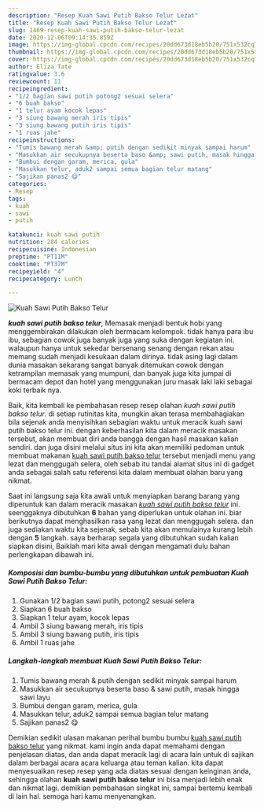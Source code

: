 ```yaml
---
description: "Resep Kuah Sawi Putih Bakso Telur Lezat"
title: "Resep Kuah Sawi Putih Bakso Telur Lezat"
slug: 1469-resep-kuah-sawi-putih-bakso-telur-lezat
date: 2020-12-06T09:14:35.859Z
image: https://img-global.cpcdn.com/recipes/20dd673d18eb5b20/751x532cq70/kuah-sawi-putih-bakso-telur-foto-resep-utama.jpg
thumbnail: https://img-global.cpcdn.com/recipes/20dd673d18eb5b20/751x532cq70/kuah-sawi-putih-bakso-telur-foto-resep-utama.jpg
cover: https://img-global.cpcdn.com/recipes/20dd673d18eb5b20/751x532cq70/kuah-sawi-putih-bakso-telur-foto-resep-utama.jpg
author: Eliza Tate
ratingvalue: 3.6
reviewcount: 11
recipeingredient:
- "1/2 bagian sawi putih potong2 sesuai selera"
- "6 buah bakso"
- "1 telur ayam kocok lepas"
- "3 siung bawang merah iris tipis"
- "3 siung bawang putih iris tipis"
- "1 ruas jahe"
recipeinstructions:
- "Tumis bawang merah &amp; putih dengan sedikit minyak sampai harum"
- "Masukkan air secukupnya beserta baso &amp; sawi putih, masak hingga sawi layu"
- "Bumbui dengan garam, merica, gula"
- "Masukkan telur, aduk2 sampai semua bagian telur matang"
- "Sajikan panas2 😋"
categories:
- Resep
tags:
- kuah
- sawi
- putih

katakunci: kuah sawi putih 
nutrition: 284 calories
recipecuisine: Indonesian
preptime: "PT11M"
cooktime: "PT37M"
recipeyield: "4"
recipecategory: Lunch

---
```



![Kuah Sawi Putih Bakso Telur](https://img-global.cpcdn.com/recipes/20dd673d18eb5b20/751x532cq70/kuah-sawi-putih-bakso-telur-foto-resep-utama.jpg)

<b><i>kuah sawi putih bakso telur</i></b>, Memasak menjadi bentuk hobi yang menggembirakan dilakukan oleh bermacam kelompok. tidak hanya para ibu ibu, sebagian cowok juga banyak juga yang suka dengan kegiatan ini. walaupun hanya untuk sekedar bersenang senang dengan rekan atau memang sudah menjadi kesukaan dalam dirinya. tidak asing lagi dalam dunia masakan sekarang sangat banyak ditemukan cowok dengan ketrampilan memasak yang mumpuni, dan banyak juga kita jumpai di bermacam depot dan hotel yang menggunakan juru masak laki laki sebagai koki terbaik nya.

Baik, kita kembali ke pembahasan resep resep olahan <i>kuah sawi putih bakso telur</i>. di setiap rutinitas kita, mungkin akan terasa membahagiakan bila sejenak anda menyisihkan sebagian waktu untuk meracik kuah sawi putih bakso telur ini. dengan keberhasilan kita dalam meracik masakan tersebut, akan membuat diri anda bangga dengan hasil masakan kalian sendiri. dan juga disini melalui situs ini kita akan memiliki pedoman untuk membuat makanan <u>kuah sawi putih bakso telur</u> tersebut menjadi menu yang lezat dan menggugah selera, oleh sebab itu tandai alamat situs ini di gadget anda sebagai salah satu referensi kita dalam membuat olahan baru yang nikmat.




Saat ini langsung saja kita awali untuk menyiapkan barang barang yang diperuntuk kan dalam meracik masakan <u><i>kuah sawi putih bakso telur</i></u> ini. seenggaknya dibutuhkan <b>6</b> bahan yang diperlukan untuk olahan ini. biar berikutnya dapat menghasilkan rasa yang lezat dan menggugah selera. dan juga sediakan waktu kita sejenak, sebab kita akan memulainya kurang lebih dengan <b>5</b> langkah. saya berharap segala yang dibutuhkan sudah kalian siapkan disini, Baiklah mari kita awali dengan mengamati dulu bahan perlengkapan dibawah ini.

<!--inarticleads1-->

##### Komposisi dan bumbu-bumbu yang dibutuhkan untuk pembuatan Kuah Sawi Putih Bakso Telur:

1. Gunakan 1/2 bagian sawi putih, potong2 sesuai selera
1. Siapkan 6 buah bakso
1. Siapkan 1 telur ayam, kocok lepas
1. Ambil 3 siung bawang merah, iris tipis
1. Ambil 3 siung bawang putih, iris tipis
1. Ambil 1 ruas jahe




<!--inarticleads2-->

##### Langkah-langkah membuat Kuah Sawi Putih Bakso Telur:

1. Tumis bawang merah &amp; putih dengan sedikit minyak sampai harum
1. Masukkan air secukupnya beserta baso &amp; sawi putih, masak hingga sawi layu
1. Bumbui dengan garam, merica, gula
1. Masukkan telur, aduk2 sampai semua bagian telur matang
1. Sajikan panas2 😋




Demikian sedikit ulasan makanan perihal bumbu bumbu <u>kuah sawi putih bakso telur</u> yang nikmat. kami ingin anda dapat memahami dengan penjelasan diatas, dan anda dapat meracik lagi di acara lain untuk di sajikan dalam berbagai acara acara keluarga atau teman kalian. kita dapat menyesuaikan resep resep yang ada diatas sesuai dengan keinginan anda, sehingga olahan <b>kuah sawi putih bakso telur</b> ini bisa menjadi lebih enak dan nikmat lagi. demikian pembahasan singkat ini, sampai bertemu kembali di lain hal. semoga hari kamu menyenangkan.
